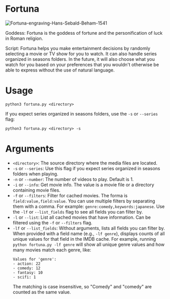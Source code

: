 # Fortuna

![Fortuna-engraving-Hans-Sebald-Beham-1541](https://github.com/user-attachments/assets/2b2f77bd-1dc9-42d3-8c43-b926b8a7daf7)

Goddess: Fortuna is the goddess of fortune and the personification of luck in Roman religion.

Script: Fortuna helps you make entertainment decisions by randomly selecting a movie or TV show for you to watch. It can
also handle series organized in seasons folders. In the future, it will also choose what you watch for you based on your
preferences that you wouldn't otherwise be able to express without the use of natural language.

# Usage

`python3 fortuna.py <directory>`

If you expect series organized in seasons folders, use the `-s` or `--series` flag:

`python3 fortuna.py <directory> -s`

# Arguments

- `<directory>`: The source directory where the media files are located.
- `-s` or `--series`: Use this flag if you expect series organized in seasons folders when playing.
- `-n` or `--number`: The number of videos to play. Default is 1.
- `-i` or `--info`: Get movie info. The value is a movie file or a directory containing movie files.
- `-f` or `--filters`: Filter for cached movies. The forma is `field:value,field:value`. You can use multiple filters by
  separating them with a comma. For example: `genre:comedy,keywords:japanese`. Use the `-lf` or `--list_fields` flag to
  see all fields you can filter by.
- `-l` or `--list`: List all cached movies that have information. Can be filtered using the `-f` or `--filters` flag.
- `-lf` or `--list_fields`: Without arguments, lists all fields you can filter by. When provided with a field name (e.g., `-lf genre`), displays counts of all unique values for that field in the IMDB cache. For example, running `python fortuna.py -lf genre` will show all unique genre values and how many movies match each genre, like:
  ```
  Values for 'genre':
  - action: 22
  - comedy: 12
  - fantasy: 10
  - scifi: 1
  ```
  The matching is case insensitive, so "Comedy" and "comedy" are counted as the same value.
